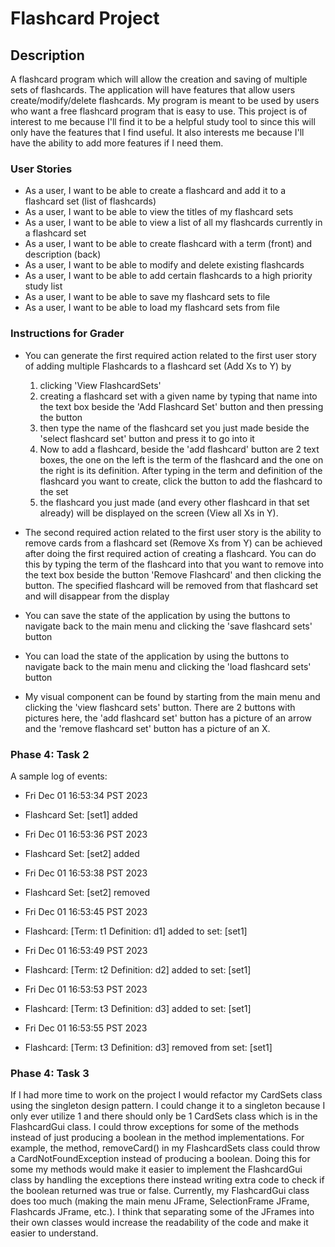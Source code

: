 # Flashcard Project

## Description
A flashcard program which will allow the creation and saving of multiple sets of flashcards.
The application will have features that allow users create/modify/delete flashcards.
My program is meant to be used by users who want a free flashcard program that is easy to use.
This project is of interest to me because I'll find it to be a helpful study tool to since this
will only have the features that I find useful. It also interests me because I'll have the ability
to add more features if I need them.



### User Stories
- As a user, I want to be able to create a flashcard and add it to a flashcard set (list of flashcards)
- As a user, I want to be able to view the titles of my flashcard sets
- As a user, I want to be able to view a list of all my flashcards currently in a flashcard set
- As a user, I want to be able to create flashcard with a term (front) and description (back)
- As a user, I want to be able to modify and delete existing flashcards
- As a user, I want to be able to add certain flashcards to a high priority study list
- As a user, I want to be able to save my flashcard sets to file
- As a user, I want to be able to load my flashcard sets from file

### Instructions for Grader
- You can generate the first required action related to the first user story of adding multiple Flashcards to a flashcard set (Add Xs to Y) by
  1) clicking 'View FlashcardSets'
  2) creating a flashcard set with a given name by typing that name into the text box beside the 'Add Flashcard Set' button and then pressing the button
  3) then type the name of the flashcard set you just made beside the 'select flashcard set' button and press it to go into it
  4) Now to add a flashcard, beside the 'add flashcard' button are 2 text boxes, the one on
     the left is the term of the flashcard and the one on the right is its definition. After typing in the term and definition of the flashcard you want to create, click the button to add the flashcard to the set
  5) the flashcard you just made (and every other flashcard in that set already) will be displayed on the screen (View all Xs in Y).

- The second required action related to the first user story is the ability to remove cards from a flashcard set (Remove Xs from Y) can be achieved after doing the first required action of creating a flashcard.
You can do this by typing the term of the flashcard into that you want to remove into the text box beside the button 'Remove Flashcard' and then clicking the button. The specified flashcard will be removed from that flashcard set and will disappear from the display
- You can save the state of the application by using the buttons to navigate back to the main menu and clicking the 'save flashcard sets' button
- You can load the state of the application by using the buttons to navigate back to the main menu and clicking the 'load flashcard sets' button
- My visual component can be found by starting from the main menu and clicking the 'view flashcard sets' button. There are 2 buttons with pictures here, the 'add flashcard set' button has a picture of an arrow and the 'remove flashcard set' button has a picture of an X.

### Phase 4: Task 2

A sample log of events:

- Fri Dec 01 16:53:34 PST 2023

- Flashcard Set: [set1] added

- Fri Dec 01 16:53:36 PST 2023

- Flashcard Set: [set2] added

- Fri Dec 01 16:53:38 PST 2023

- Flashcard Set: [set2] removed

- Fri Dec 01 16:53:45 PST 2023

- Flashcard: [Term: t1 Definition: d1] added to set: [set1]

- Fri Dec 01 16:53:49 PST 2023

- Flashcard: [Term: t2 Definition: d2] added to set: [set1]

- Fri Dec 01 16:53:53 PST 2023

- Flashcard: [Term: t3 Definition: d3] added to set: [set1]

- Fri Dec 01 16:53:55 PST 2023

- Flashcard: [Term: t3 Definition: d3] removed from set: [set1]

### Phase 4: Task 3

If I had more time to work on the project I would refactor my CardSets class using
the singleton design pattern. I could change it to a singleton because I only ever utilize 1 and there should only be 1
CardSets class which is in the FlashcardGui class. I could throw exceptions for some of the methods instead of just producing
a boolean in the method implementations. For example, the method, removeCard() in my FlashcardSets class could throw a CardNotFoundException instead of producing a boolean.
Doing this for some my methods would make it easier to implement the FlashcardGui class by handling the exceptions there instead writing extra code to check if the boolean returned was true or false. Currently, 
my FlashcardGui class does too much (making the main menu JFrame, SelectionFrame JFrame, Flashcards JFrame, etc.). I think that separating some of the JFrames into their own
classes would increase the readability of the code and make it easier to understand.
